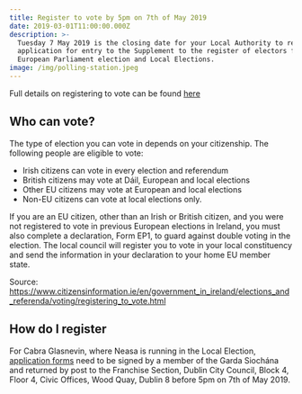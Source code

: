 ```yaml
---
title: Register to vote by 5pm on 7th of May 2019
date: 2019-03-01T11:00:00.000Z
description: >-
  Tuesday 7 May 2019 is the closing date for your Local Authority to receive an
  application for entry to the Supplement to the register of electors for the
  European Parliament election and Local Elections.
image: /img/polling-station.jpeg
---
```

Full details on registering to vote can be found [here](http://www.checktheregister.ie/)

## Who can vote?

The type of election you can vote in depends on your citizenship. The following people are eligible to vote:

* Irish citizens can vote in every election and referendum 
* British citizens may vote at Dáil, European and local elections 
* Other EU citizens may vote at European and local elections 
* Non-EU citizens can vote at local elections only.

If you are an EU citizen, other than an Irish or British citizen, and you were not registered to vote in previous European elections in Ireland, you must also complete a declaration, Form EP1, to guard against double voting in the election. The local council will register you to vote in your local constituency and send the information in your declaration to your home EU member state.

Source: <https://www.citizensinformation.ie/en/government_in_ireland/elections_and_referenda/voting/registering_to_vote.html>

## How do I register

For Cabra Glasnevin, where Neasa is running in the Local Election, [application forms](http://www.checktheregister.ie/PublicPages/AppForms.aspx) need to be signed by a member of the Garda Siochána and returned by post to the Franchise Section, Dublin City Council, Block 4, Floor 4, Civic Offices, Wood Quay, Dublin 8 before 5pm on 7th of May 2019.
